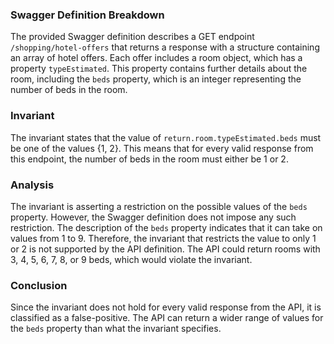 ### Swagger Definition Breakdown
The provided Swagger definition describes a GET endpoint `/shopping/hotel-offers` that returns a response with a structure containing an array of hotel offers. Each offer includes a room object, which has a property `typeEstimated`. This property contains further details about the room, including the `beds` property, which is an integer representing the number of beds in the room.

### Invariant
The invariant states that the value of `return.room.typeEstimated.beds` must be one of the values {1, 2}. This means that for every valid response from this endpoint, the number of beds in the room must either be 1 or 2.

### Analysis
The invariant is asserting a restriction on the possible values of the `beds` property. However, the Swagger definition does not impose any such restriction. The description of the `beds` property indicates that it can take on values from 1 to 9. Therefore, the invariant that restricts the value to only 1 or 2 is not supported by the API definition. The API could return rooms with 3, 4, 5, 6, 7, 8, or 9 beds, which would violate the invariant.

### Conclusion
Since the invariant does not hold for every valid response from the API, it is classified as a false-positive. The API can return a wider range of values for the `beds` property than what the invariant specifies.

